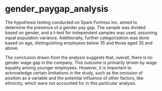 # gender_paygap_analysis
The hypothesis testing conducted on Spark Fortress Inc. aimed to determine the presence of a gender pay gap. The sample was divided based on gender, and a t-test for independent samples was used, assuming equal population variance. Additionally, further categorization was done based on age, distinguishing employees below 35 and those aged 35 and above.

The conclusion drawn from the analysis suggests that, overall, there is no gender wage gap in the company. This outcome is primarily driven by wage equality among younger employees. However, it is important to acknowledge certain limitations in the study, such as the omission of position as a variable and the potential influence of other factors, like ethnicity, which were not accounted for in this particular analysis.
